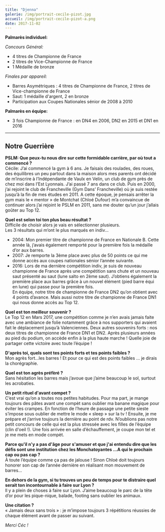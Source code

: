 ```yaml
---
title: "Djenna"
galerie: /img/portrait-cecile-pizot.jpg
accueil: /img/portrait-cecile-pizot-a.png
date: 2017-11-02
---
```

**Palmarès individuel:**

*Concours Général:*

* 4 titres de Championne de France
* 2 titres de Vice-Championne de France
* 1 Médaille de bronze

*Finales par appareil:*

* Barres Asymétriques : 4 titres de Championne de France, 2 titres de Vice-championne de France
* Saut: 1 médaille d'argent, 2 en bronze
* Participation aux Coupes Nationales sénior de 2008 à 2010

**Palmarès en équipe:**

* 3 fois Championne de France : en DN4 en 2006, DN2 en 2015 et DN1 en 2016

------
## Notre Guerrière

**PSLM: Que peux-tu nous dire sur cette formidable carrière, par où tout a commencé ?**<br>
Cécile: J’ai commencé la gym à 6 ans. Je faisais des roulades, des roues, des équilibres un peu partout dans la maison alors mes parents ont décidé de m’inscrire à l’Indépendante de Vaulx en Velin, un club de gym près de chez moi dans l’Est Lyonnais. J’ai passé 7 ans dans ce club. Puis en 2000, j’ai rejoint le club de Francheville (Gym Dans’ Francheville) où je suis restée jusqu’à la fin de mes études en 2011. A cette époque, je pensais arrêter la gym mais le « mentor » de Montchat (Chloé Dufour) m’a convaincue de continuer alors j’ai rejoint le PSLM en 2011, sans me douter qu’un jour j’allais goûter au Top 12.

**Quel est selon toi ton plus beau résultat ?**<br>
Difficile de choisir alors je vais en sélectionner plusieurs.  
Les 3 résultats qui m’ont le plus marqués en indiv...  
 - 2004: Mon premier titre de championne de France en Nationale B. Cette année là, j’avais également remporté pour la première fois la médaille d’or aux barres.  
- 2007: Je remporte la 3ème place avec plus de 50 points ce qui me donne accès aux coupes nationales sénior l’année suivante.  
- 2016: Lors de ma dernière compétition indiv, je suis de nouveau championne de France après une compétition sans chute et un nouveau saut présenté au saut (lune salto en 2ème saut). J’obtiens également la première place aux barres grâce à un nouvel élément (pied barre équi en lune) qui passe pour la première fois.  
En équipe, notre titre de championne de France DN2 qu’on obtient avec 4 points d’avance. Mais aussi notre titre de championne de France DN1 qui nous donne accès au Top 12.

**Quel est ton meilleur souvenir ?**<br>
Le Top 12 en Mars 2017, une compétition comme je n’en avais jamais faite avec une ambiance de folie notamment grâce à nos supporters qui avaient fait le déplacement jusqu’à Valenciennes.
Deux autres souvenirs forts : nos deux titres de championne de France DN1 et DN2. Après plusieurs années au pied du podium, on accède enfin à la plus haute marche ! Quelle joie de partager cette victoire avec toute l’équipe !

**D'après toi, quels sont tes points forts et tes points faibles ?**<br>
Mon agrès fort...les barres ! Et pour ce qui est des points faibles ... je dirais la chorégraphie.

**Quel est ton agrès préfèré ?**<br>
Sans hésitation les barres mais j’avoue que j’aime beaucoup le sol, surtout les acrobaties.

**Un petit rituel d'avant compet ?**<br>
C’est vrai qu’on a toutes nos petites habitudes. Pour ma part, je mange toujours des pâtes avant une compèt sans oublier ma banane magique pour éviter les crampes. En fonction de l’heure de passage une petite sieste s’impose sous oublier de mettre le mode « sleep » sur la tv ! Ensuite, je me prépare et j’arrive toujours la dernière au point de rdv. N’oublions pas notre petit concours de celle qui est la plus stressée avec les filles de l’équipe (clin d'oeil !). Une fois arrivée en salle d’échauffement, je coupe mon tel et je me mets en mode compèt.

**Parce qu'il n'y a pas d'âge pour s'amuser et que j'ai entendu dire que les défis sont une institution chez les Monchatoyantes ...A qui le prochain cap ou pas cap ?**<br>
À toute l’équipe comme ça pas de jalouse ! Sinon Chloé doit toujours honorer son cap de l’année dernière en réalisant mon mouvement de barres…

**En dehors de la gym, si tu trouves un peu de temps pour te distraire quel serait ton incontournable à faire sur Lyon ?**<br>
Il y a plein de choses à faire sur Lyon. J’aime beaucoup le parc de la tête d’or pour les pique-nique, balade, footing sans oublier les animaux.

**Une citation ?**<br>
« Jamais deux sans trois » : je m’impose toujours 3 répétitions réussies de chaque élément avant de passer au suivant.

*Merci Céc !*
